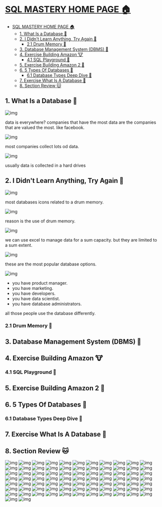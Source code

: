 # [SQL MASTERY HOME PAGE 🏠](../../README.md)

- [SQL MASTERY HOME PAGE 🏠](#sql-mastery-home-page-)
  - [1. What Is a Database 🐸](#1-what-is-a-database-)
  - [2. I Didn't Learn Anything, Try Again 🐹](#2-i-didnt-learn-anything-try-again-)
    - [2.1 Drum Memory 🦊](#21-drum-memory-)
  - [3. Database Management System (DBMS) 🦝](#3-database-management-system-dbms-)
  - [4. Exercise Building Amazon 🐮](#4-exercise-building-amazon-)
    - [4.1 SQL Playground 🐷](#41-sql-playground-)
  - [5. Exercise Building Amazon 2 🦤](#5-exercise-building-amazon-2-)
  - [6. 5 Types Of Databases 🦁](#6-5-types-of-databases-)
    - [6.1 Database Types Deep Dive 🐯](#61-database-types-deep-dive-)
  - [7. Exercise What Is A Database 🤖](#7-exercise-what-is-a-database-)
  - [8. Section Review 🐱](#8-section-review-)

## 1. What Is a Database 🐸

![img](../img/3.png)

data is everywhere?
companies that have the most data are the companies that are valued the most.
like facebook.

![img](../img/4.png)

most companies collect lots od data.

![img](../img/5.png)

usually data is collected in a hard drives

## 2. I Didn't Learn Anything, Try Again 🐹

![img](../img/6.png)

most databases icons related to a drum memory.

![img](../img/7.png)

reason is the use of drum memory.

![img](../img/8.png)

we can use excel to manage data for a sum capacity.
but they are limited to a sum extent.

![img](../img/9.png)

these are the most popular database options.

![img](../img/10.png)

- you have product manager.
- you have marketing.
- you have developers.
- you have data scientist.
- you have database administrators.

all those people use the database differently.

### 2.1 Drum Memory 🦊

## 3. Database Management System (DBMS) 🦝

## 4. Exercise Building Amazon 🐮

### 4.1 SQL Playground 🐷

## 5. Exercise Building Amazon 2 🦤

## 6. 5 Types Of Databases 🦁

### 6.1 Database Types Deep Dive 🐯

## 7. Exercise What Is A Database 🤖

## 8. Section Review 🐱

![img](../img/11.png)
![img](../img/12.png)
![img](../img/13.png)
![img](../img/14.png)
![img](../img/15.png)
![img](../img/16.png)
![img](../img/17.png)
![img](../img/18.png)
![img](../img/19.png)
![img](../img/20.png)
![img](../img/21.png)
![img](../img/22.png)
![img](../img/23.png)
![img](../img/24.png)
![img](../img/25.png)
![img](../img/26.png)
![img](../img/27.png)
![img](../img/28.png)
![img](../img/29.png)
![img](../img/30.png)
![img](../img/31.png)
![img](../img/32.png)
![img](../img/33.png)
![img](../img/34.png)
![img](../img/35.png)
![img](../img/36.png)
![img](../img/37.png)
![img](../img/38.png)
![img](../img/39.png)
![img](../img/40.png)
![img](../img/41.png)
![img](../img/42.png)
![img](../img/43.png)
![img](../img/44.png)
![img](../img/45.png)
![img](../img/46.png)
![img](../img/47.png)
![img](../img/48.png)
![img](../img/49.png)
![img](../img/50.png)
![img](../img/51.png)
![img](../img/52.png)
![img](../img/53.png)
![img](../img/54.png)
![img](../img/55.png)
![img](../img/56.png)
![img](../img/57.png)
![img](../img/58.png)
![img](../img/59.png)
![img](../img/60.png)
![img](../img/61.png)
![img](../img/62.png)
![img](../img/63.png)
![img](../img/64.png)
![img](../img/65.png)
![img](../img/66.png)
![img](../img/67.png)
![img](../img/68.png)
![img](../img/69.png)
![img](../img/70.png)
![img](../img/71.png)
![img](../img/72.png)
![img](../img/73.png)
![img](../img/74.png)
![img](../img/75.png)
![img](../img/76.png)
![img](../img/77.png)
![img](../img/78.png)
![img](../img/79.png)
![img](../img/80.png)
![img](../img/81.png)
![img](../img/82.png)
![img](../img/83.png)
![img](../img/84.png)
![img](../img/85.png)
![img](../img/86.png)
![img](../img/87.png)
![img](../img/88.png)
![img](../img/89.png)
